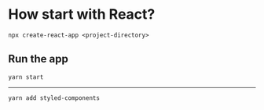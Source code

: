 # How start with React?

`npx create-react-app <project-directory>`

## Run the app

`yarn start`

---
`yarn add styled-components`